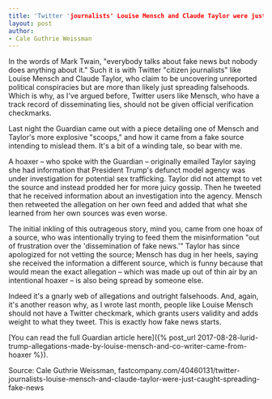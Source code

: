 ```yaml
---
title: 'Twitter 'journalists' Louise Mensch and Claude Taylor were just caught spreading fake news'
layout: post
author:
- Cale Guthrie Weissman
---
```


In the words of Mark Twain, "everybody talks about fake news but nobody does anything about it." Such it is with Twitter "citizen journalists" like Louise Mensch and Claude Taylor, who claim to be uncovering unreported political conspiracies but are more than likely just spreading falsehoods. Which is why, as I've argued before, Twitter users like Mensch, who have a track record of disseminating lies, should not be given official verification checkmarks.

Last night the Guardian came out with a piece detailing one of Mensch and Taylor's more explosive "scoops," and how it came from a fake source intending to mislead them. It's a bit of a winding tale, so bear with me.

A hoaxer – who spoke with the Guardian – originally emailed Taylor saying she had information that President Trump's defunct model agency was under investigation for potential sex trafficking. Taylor did not attempt to vet the source and instead prodded her for more juicy gossip. Then he tweeted that he received information about an investigation into the agency. Mensch then retweeted the allegation on her own feed and added that what she learned from her own sources was even worse.

The initial inkling of this outrageous story, mind you, came from one hoax of a source, who was intentionally trying to feed them the misinformation "out of frustration over the 'dissemination of fake news.'" Taylor has since apologized for not vetting the source; Mensch has dug in her heels, saying she received the information a different source, which is funny because that would mean the exact allegation – which was made up out of thin air by an intentional hoaxer – is also being spread by someone else.

Indeed it's a gnarly web of allegations and outright falsehoods. And, again, it's another reason why, as I wrote last month, people like Louise Mensch should not have a Twitter checkmark, which grants users validity and adds weight to what they tweet. This is exactly how fake news starts.

[You can read the full Guardian article here]({% post_url 2017-08-28-lurid-trump-allegations-made-by-louise-mensch-and-co-writer-came-from-hoaxer %}).

Source: Cale Guthrie Weissman, fastcompany.com/40460131/twitter-journalists-louise-mensch-and-claude-taylor-were-just-caught-spreading-fake-news
